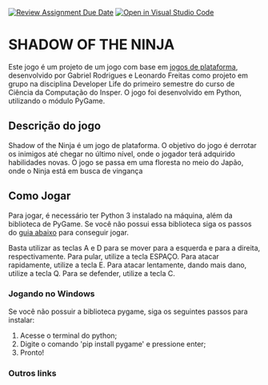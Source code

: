 [![Review Assignment Due Date](https://classroom.github.com/assets/deadline-readme-button-24ddc0f5d75046c5622901739e7c5dd533143b0c8e959d652212380cedb1ea36.svg)](https://classroom.github.com/a/F62_0SL3)
[![Open in Visual Studio Code](https://classroom.github.com/assets/open-in-vscode-718a45dd9cf7e7f842a935f5ebbe5719a5e09af4491e668f4dbf3b35d5cca122.svg)](https://classroom.github.com/online_ide?assignment_repo_id=10907815&assignment_repo_type=AssignmentRepo)
# SHADOW OF THE NINJA

Este jogo é um projeto de um jogo com base em [jogos de plataforma](https://pt.wikipedia.org/wiki/Jogo_eletr%C3%B4nico_de_plataforma), desenvolvido por Gabriel Rodrigues e Leonardo Freitas como projeto em grupo na disciplina Developer Life do primeiro semestre do curso de Ciência da Computação do Insper. O jogo foi desenvolvido em Python, utilizando o módulo PyGame.

## Descrição do jogo

Shadow of the Ninja é um jogo de plataforma. O objetivo do jogo é derrotar os inimigos até chegar no último nível, onde o jogador terá adquirido habilidades novas. O jogo se passa em uma floresta no meio do Japão, onde o Ninja está em busca de vingança

## Como Jogar

Para jogar, é necessário ter Python 3 instalado na máquina, além da biblioteca de PyGame. Se você não possui essa biblioteca siga os passos do [guia abaixo](#jogando-no-windows) para conseguir jogar.

Basta utilizar as teclas A e D para se mover para a esquerda e para a direita, respectivamente. Para pular, utilize a tecla ESPAÇO. Para atacar rapidamente, utilize a tecla E. Para atacar lentamente, dando mais dano, utilize a tecla Q. Para se defender, utilize a tecla C.

### Jogando no Windows

Se você não possuir a biblioteca pygame, siga os seguintes passos para instalar: 
1. Acesse o terminal do python;
2. Digite o comando 'pip install pygame' e pressione enter;
3. Pronto!

### Outros links
